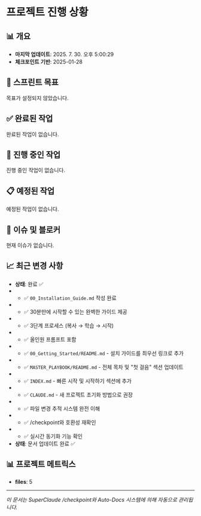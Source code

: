 # 프로젝트 진행 상황

## 📊 개요

- **마지막 업데이트**: 2025. 7. 30. 오후 5:00:29
- **체크포인트 기반**: 2025-01-28

## 🎯 스프린트 목표

목표가 설정되지 않았습니다.

## ✅ 완료된 작업

완료된 작업이 없습니다.

## 🔄 진행 중인 작업

진행 중인 작업이 없습니다.

## 📋 예정된 작업

예정된 작업이 없습니다.

## 🚨 이슈 및 블로커

현재 이슈가 없습니다.

## 📈 최근 변경 사항

- **상태**: 완료 ✅
- - ✅ `00_Installation_Guide.md` 작성 완료
- - ✅ 30분만에 시작할 수 있는 완벽한 가이드 제공
- - ✅ 3단계 프로세스 (복사 → 학습 → 시작)
- - ✅ 올인원 프롬프트 포함
- - ✅ `00_Getting_Started/README.md` - 설치 가이드를 최우선 링크로 추가
- - ✅ `MASTER_PLAYBOOK/README.md` - 전체 목차 및 "첫 걸음" 섹션 업데이트
- - ✅ `INDEX.md` - 빠른 시작 및 시작하기 섹션에 추가
- - ✅ `CLAUDE.md` - 새 프로젝트 초기화 방법으로 권장
- - ✅ 파일 변경 추적 시스템 완전 이해
- - ✅ /checkpoint와 호환성 재확인
- - ✅ 실시간 동기화 기능 확인
- **상태**: 문서 업데이트 완료 ✅

## 📊 프로젝트 메트릭스

- **files**: 5

---

_이 문서는 SuperClaude /checkpoint와 Auto-Docs 시스템에 의해 자동으로 관리됩니다._
